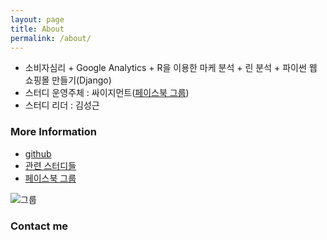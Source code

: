 ```yaml
---
layout: page
title: About
permalink: /about/
---
```


* 소비자심리 + Google Analytics + R을 이용한 마케 분석 + 린 분석 + 파이썬 웹 쇼핑몰 만들기(Django)
* 스터디 운영주체 : 싸이지먼트([페이스북 그룹](https://www.facebook.com/groups/psygement/))
* 스터디 리더 : 김성근

### More Information

* [github](https://github.com/psygement/conpsy)
* [관련 스터디들](http://psygement.github.io/)
* [페이스북 그룹](https://www.facebook.com/groups/psygement/)

![그룹](https://cloud.githubusercontent.com/assets/1955312/9422301/50aa8b76-48c9-11e5-8703-c389594cf494.jpg)

### Contact me
